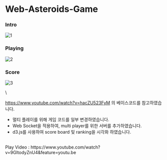 # Web-Asteroids-Game


### Intro 
![1](https://user-images.githubusercontent.com/41226017/78992471-4576ea80-7b76-11ea-88b2-8b2fa2e59d9b.png)

### Playing
![2](https://user-images.githubusercontent.com/41226017/78992518-5b84ab00-7b76-11ea-8a8a-59424bc0bd01.png)

### Score
![3](https://user-images.githubusercontent.com/41226017/78992525-5d4e6e80-7b76-11ea-83ff-8fde3167506a.png)

\



https://www.youtube.com/watch?v=hacZU523FyM 의 베이스코드를 참고하였습니다. <br>
- 멀티 플레이를 위해 게임 코드를 일부 변경하였습니다.
- Web Socket을 적용하여, multi player를 위한 서버를 추가하였습니다.
- d3.js를 사용하여 score board 및 ranking을 시각화 하였습니다.
<br>
Play Video : https://www.youtube.com/watch?v=9GltodyZnU4&feature=youtu.be
